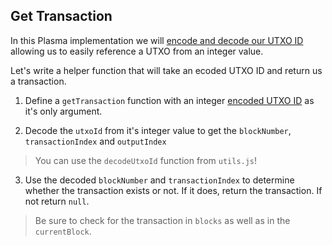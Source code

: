 ## Get Transaction

In this Plasma implementation we will [encode and decode our UTXO ID](?tab=details&scroll=Encoded%20UTXO%20ID) allowing us to easily reference a UTXO from an integer value. 

Let's write a helper function that will take an ecoded UTXO ID and return us a transaction.

1. Define a `getTransaction` function with an integer [encoded UTXO ID](?tab=details&scroll=Encoded%20UTXO%20ID) as it's only argument. 

2. Decode the `utxoId` from it's integer value to get the `blockNumber`, `transactionIndex` and `outputIndex`

> You can use the `decodeUtxoId` function from `utils.js`! 

3. Use the decoded `blockNumber` and `transactionIndex` to determine whether the transaction exists or not. If it does, return the transaction. If not return `null`.

> Be sure to check for the transaction in `blocks` as well as in the `currentBlock`. 